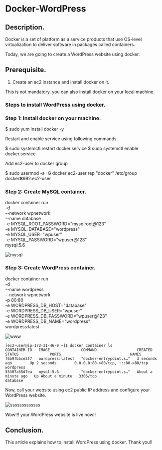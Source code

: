 # Docker-WordPress

## Description.

Docker is a set of platform as a service products that use OS-level virtualization to deliver software in packages called containers.

Today, we are going to create a WordPress website using docker.

## Prerequisite.

1. Create an ec2 instance and install docker on it. 

This is not mandatory, you can also install docker on your local machine.

### Steps to install WordPress using docker.

### Step 1: Install docker on your machine.

$ sudo yum install docker -y

Restart and enable service using following commands.

$ sudo systemctl restart docker.service
$ sudo systemctl enable docker.service

Add ec2-user to docker group

$ sudo usermod -a -G docker ec2-user
rep "docker" /etc/group
docker:x:992:ec2-user

### Step 2: Create MySQL container.

docker container run \
-d \
--network wpnetwork \
--name database \
-e MYSQL_ROOT_PASSWORD="mysqlroot@123" \
-e MYSQL_DATABASE="wordpress" \
-e MYSQL_USER="wpuser" \
-e MYSQL_PASSWORD="wpuser@123" \
mysql:5.6

![mysql](https://user-images.githubusercontent.com/100779249/162000293-448dfc06-0c15-4052-a813-19a34a0d034f.png)

### Step 3: Create WordPress container.

 docker container run \
 -d \
 --name wordpress \
 --network wpnetwork \
 -p 80:80 \
 -e WORDPRESS_DB_HOST="database" \
 -e WORDPRESS_DB_USER="wpuser" \
 -e WORDPRESS_DB_PASSWORD="wpuser@123" \
 -e WORDPRESS_DB_NAME="wordpress" \
 wordpress:latest
 
 ![www](https://user-images.githubusercontent.com/100779249/162001017-bcc3759d-52f6-440a-8b0e-4930c18fc99d.png)
 
 ```
 [ec2-user@ip-172-31-46-9 ~]$ docker container ls
CONTAINER ID   IMAGE              COMMAND                  CREATED              STATUS              PORTS                               NAMES
f6b9fbbce3f7   wordpress:latest   "docker-entrypoint.s…"   3 seconds ago        Up 2 seconds        0.0.0.0:80->80/tcp, :::80->80/tcp   wordpress
55307a55d7ea   mysql:5.6          "docker-entrypoint.s…"   About a minute ago   Up About a minute   3306/tcp                            database
```

Now, call your website using ec2 public IP address and configure your WordPress website.

![sssssssssssss](https://user-images.githubusercontent.com/100779249/162004855-6d1d0e30-e60f-4092-9239-dbd4c8f036b6.png)

Wow!!! your WordPress website is live now!!

## Conclusion.

This article explains how to install WordPress using docker. Thank you!!

